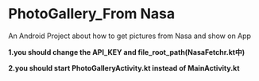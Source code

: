 # PhotoGallery_From Nasa
An Android Project about how to get pictures from Nasa and show on App

**1.you should change the API_KEY and file_root_path(NasaFetchr.kt中)**

**2.you should start PhotoGalleryActivity.kt instead of MainActivity.kt**
